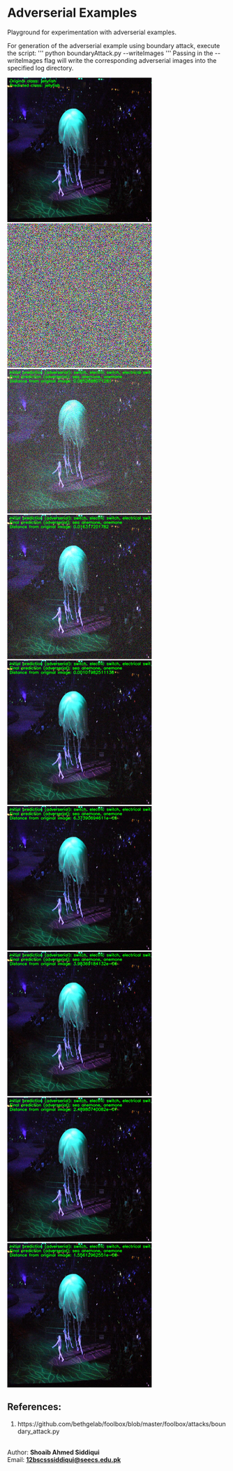 # Adverserial Examples

Playground for experimentation with adverserial examples.

For generation of the adverserial example using boundary attack, execute the script:
'''
python boundaryAttack.py --writeImages
'''
Passing in the --writeImages flag will write the corresponding adverserial images into the specified log directory.

![Input image](images/ILSVRC2012_val_00038400-input.png?raw=true "Input Image")
![Initial adverserial image (Random uniform)](images/ILSVRC2012_val_00038400-initial.png?raw=true "Initial adverserial image (Random uniform)")
![Adverserial image (First iteration)](images/ILSVRC2012_val_00038400-adverserial-0.png?raw=true "Adverserial image (First iteration)")
![Adverserial image (Second iteration)](images/ILSVRC2012_val_00038400-adverserial-1.png?raw=true "Adverserial image (Second iteration)")
![Adverserial image (Third iteration)](images/ILSVRC2012_val_00038400-adverserial-2.png?raw=true "Adverserial image (Third iteration)")
![Adverserial image (Fourth iteration)](images/ILSVRC2012_val_00038400-adverserial-3.png?raw=true "Adverserial image (Fourth iteration)")
![Adverserial image (Fifth iteration)](images/ILSVRC2012_val_00038400-adverserial-4.png?raw=true "Adverserial image (Fifth iteration)")
![Adverserial image (Sixth iteration)](images/ILSVRC2012_val_00038400-adverserial-5.png?raw=true "Adverserial image (Sixth iteration)")
![Adverserial image (Seventh iteration)](images/ILSVRC2012_val_00038400-adverserial-6.png?raw=true "Adverserial image (Seventh iteration)")

<h2>References:</h2>
<ol>
<li>https://github.com/bethgelab/foolbox/blob/master/foolbox/attacks/boundary_attack.py</li>
</ol>

<br/> Author: <b>Shoaib Ahmed Siddiqui</b>
<br/> Email: <b>12bscsssiddiqui@seecs.edu.pk</b>
